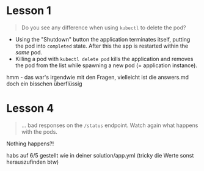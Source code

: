 # Lesson 1

> Do you see any difference when using `kubectl` to delete the pod? 

* Using the "Shutdown" button the application terminates itself, putting the pod into `completed` state.
  After this the app is restarted within the *same* pod.
* Killing a pod with `kubectl delete pod` kills the application and removes the pod from the list while
  spawning a new pod (= application instance).





hmm - das war's irgendwie mit den Fragen, vielleicht ist die answers.md doch ein bisschen überflüssig


# Lesson 4

> ... bad responses on the `/status` endpoint. Watch again what happens with the pods.

Nothing happens?!

habs auf 6/5 gestellt wie in deiner solution/app.yml (tricky die Werte sonst herauszufinden btw)



